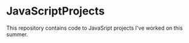 # JavaScriptProjects

This repository contains code to JavaSript projects I've worked on this summer. 
